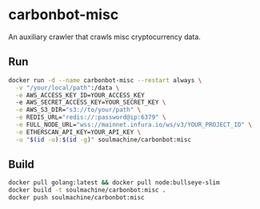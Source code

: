 # carbonbot-misc

An auxiliary crawler that crawls misc cryptocurrency data.

## Run

```bash
docker run -d --name carbonbot-misc --restart always \
  -v "/your/local/path":/data \
  -e AWS_ACCESS_KEY_ID=YOUR_ACCESS_KEY
  -e AWS_SECRET_ACCESS_KEY=YOUR_SECRET_KEY \
  -e AWS_S3_DIR="s3://to/your/path" \
  -e REDIS_URL="redis://:password@ip:6379" \
  -e FULL_NODE_URL="wss://mainnet.infura.io/ws/v3/YOUR_PROJECT_ID" \
  -e ETHERSCAN_API_KEY=YOUR_API_KEY \
  -u "$(id -u):$(id -g)" soulmachine/carbonbot:misc
```

## Build

```bash
docker pull golang:latest && docker pull node:bullseye-slim
docker build -t soulmachine/carbonbot:misc .
docker push soulmachine/carbonbot:misc
```
